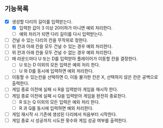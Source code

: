 ## 기능목록

- [x] 생성할 다리의 길이를 입력받는다.
  - [x] 입력한 값이 3 이상 20이하가 아니면 예외 처리한다.
  - [ ] 예외 처리가 되면 다리 길이를 다시 입력받는다.
- [ ] 건널 수 있는 다리의 칸을 무작위로 정한다.
- [ ] 위 칸과 아래 칸을 모두 건널 수 있는 경우 예외 처리한다.
- [ ] 위 칸과 아래 칸을 모두 건널 수 없는 경우 예외 처리한다.
- [ ] 매 라운드마다 U 또는 D를 입력받아 플레이어가 이동할 칸을 결정한다.
  - [ ] U 또는 D 이외의 모든 입력은 예외 처리 한다.
  - [ ] U 와 D를 동시에 입력하면 예외 처리한다.
- [ ] 이동할 수 있는칸을 선택하면 O, 이동 불가한 칸은 X, 선택하지 않은 칸은 공백으로 출력한다.
- [ ] 게임 종료 이전에 실패 시 R을 입력받아 게임을 재시작 한다.
- [ ] 게임 종료 이전에 실패 시 Q을 입력받아 게임을 완전히 종료한다.
  - [ ] R 또는 Q 이외의 모든 입력은 예외 처리 한다.
  - [ ] R 과 Q를 동시에 입력하면 예외 처리한다.
- [ ] 게임 재시작 시 기존에 생성된 다리에서 처음부터 시작한다.
- [ ] 게임 종료 시 성공까지 시도한 횟수와 게임 성공 여부를 출력한다.
